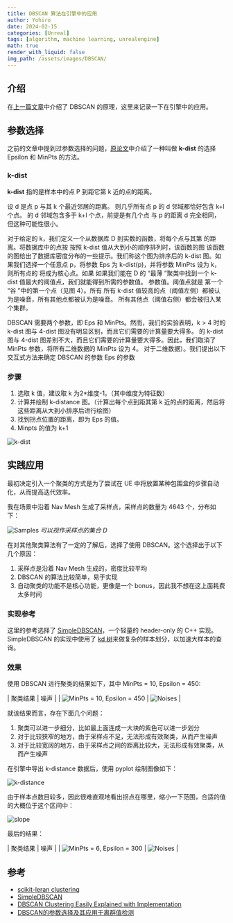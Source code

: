 ```yaml
---
title: DBSCAN 算法在引擎中的应用
author: Yohiro
date: 2024-02-15
categories: [Unreal]
tags: [algorithm, machine learning, unrealengine]
math: true
render_with_liquid: false
img_path: /assets/images/DBSCAN/
---
```

## 介绍

在[上一篇文章](/posts/Clustering-DBSCAN)中介绍了 DBSCAN 的原理，这里来记录一下在引擎中的应用。

## 参数选择

之前的文章中提到过参数选择的问题，[原论文](https://cdn.aaai.org/KDD/1996/KDD96-037.pdf)中介绍了一种叫做 **k-dist** 的选择 Epsilon 和 MinPts 的方法。

### k-dist

**k-dist** 指的是样本中的点 P 到距它第 k 近的点的距离。

设 d 是点 p 与其 k 个最近邻居的距离。
则几乎所有点 p 的 d 邻域都恰好包含 k+l 个点。
的 d 邻域包含多于 k+l 个点，前提是有几个点
与 p 的距离 d 完全相同，但这种可能性很小。

对于给定的 k，我们定义一个从数据库
D 到实数的函数，将每个点与其第
的距离。将数据库中的点按
按照 k-dist 值从大到小的顺序排列时，该函数的图
该函数的图给出了数据库密度分布的一些提示。我们称这个图为排序后的 k-dist
图。如果我们选择一个任意点 p，将参数
Eps 为 k-dist(p)，并将参数 MinPts 设为 k，则所有点的
将成为核心点。如果
如果我们能在 D 的 “最薄 ”聚类中找到一个 k-dist 值最大的阈值点，我们就能得到所需的参数值。
参数值。阈值点就是
第一个 “谷 ”中的第一个点（见图 4）。所有
所有 k-dist 值较高的点（阈值左侧）都被认为是噪音，所有其他点都被认为是噪音。
所有其他点（阈值右侧）都会被归入某个集群。

DBSCAN 需要两个参数，即 Eps 和 MinPts。然而，我们的实验表明，k > 4 时的 k-dist 图与 4-dist 图没有明显区别，而且它们需要的计算量要大得多。
的 k-dist 图与 4-dist 图差别不大，而且它们需要的计算量要大得多。因此，我们取消了 MinPts 参数，将所有二维数据的 MinPts 设为 4。
对于二维数据）。我们提出以下交互式方法来确定 DBSCAN 的参数 Eps
的参数

### 步骤

1. 选取 k 值，建议取 k 为2*维度-1。（其中维度为特征数）
2. 计算并绘制 k-distance 图。（计算出每个点到距其第 k 近的点的距离，然后将这些距离从大到小排序后进行绘图）
3. 找到拐点位置的距离，即为 Eps 的值。
4. Minpts 的值为 k+1

![k-dist](k-distance.png)

## 实践应用

最初决定引入一个聚类的方式是为了尝试在 UE 中将放置某种包围盒的步骤自动化，从而提高迭代效率。

我在场景中沿着 Nav Mesh 生成了采样点，采样点的数量为 4643 个，分布如下：

![Samples](Samples.png)
_可以视作采样点的集合 D_

在对其他聚类算法有了一定的了解后，选择了使用 DBSCAN。这个选择出于以下几个原因：

1. 采样点是沿着 Nav Mesh 生成的，密度比较平均
2. DBSCAN 的算法比较简单，易于实现
3. 自动聚类的功能不是核心功能，更像是一个 bonus，因此我不想在这上面耗费太多时间

### 实现参考

这里的参考选择了 [SimpleDBSCAN](https://github.com/CallmeNezha/SimpleDBSCAN)，一个轻量的 header-only 的 C++ 实现。SimpleDBSCAN 的实现中使用了 [kd 树](https://oi-wiki.org/ds/kdt/)来做复杂的样本划分，以加速大样本的查询。

### 效果

使用 DBSCAN 进行聚类的结果如下，其中 MinPts = 10, Epsilon = 450:

| 聚类结果 | 噪声 |
| ![MinPts = 10, Epsilon = 450](MinPts=10_Eps=450.png) | ![Noises](MinPts=10_Eps=450_Noises.png) |

就该结果而言，存在下面几个问题：

1. 聚类可以进一步细分，比如最上面连成一大块的紫色可以进一步划分
2. 对于比较狭窄的地方，由于采样点不足，无法形成有效聚类，从而产生噪声
3. 对于比较宽阔的地方，由于采样点之间的距离比较大，无法形成有效聚类，从而产生噪声

在引擎中导出 k-distance 数据后，使用 pyplot 绘制图像如下：

![k-distance](Kdist-Figure-5.png)

由于样本点数目较多，因此很难直观地看出拐点在哪里，缩小一下范围，合适的值的大概位于这个区间中：

![slope](slopest_range.png)

最后的结果：

| 聚类结果 | 噪声 |
| ![MinPts = 6, Epsilon = 300](MinPts=6_Eps=300.png) | ![Noises](MinPts=6_Eps=300_Noises.png) |

## 参考

- [scikit-leran clustering](https://scikit-learn.org/stable/modules/clustering.html#dbscan)
- [SimpleDBSCAN](https://github.com/CallmeNezha/SimpleDBSCAN)
- [DBSCAN Clustering Easily Explained with Implementation](https://www.youtube.com/watch?v=C3r7tGRe2eI)
- [DBSCAN的参数选择及其应用于离群值检测](https://blog.csdn.net/Cyrus_May/article/details/113504879)
